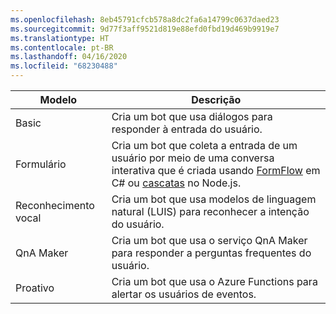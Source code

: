```yaml
---
ms.openlocfilehash: 8eb45791cfcb578a8dc2fa6a14799c0637daed23
ms.sourcegitcommit: 9d77f3aff9521d819e88efd0fbd19d469b9919e7
ms.translationtype: HT
ms.contentlocale: pt-BR
ms.lasthandoff: 04/16/2020
ms.locfileid: "68230488"
---
```

|        Modelo        |                                                                                                         Descrição                                                                                                         |
|------------------------|-----------------------------------------------------------------------------------------------------------------------------------------------------------------------------------------------------------------------------|
|         Basic          |                                                                                  Cria um bot que usa diálogos para responder à entrada do usuário.                                                                                  |
|          Formulário          | Cria um bot que coleta a entrada de um usuário por meio de uma conversa interativa que é criada usando [FormFlow](~/dotnet/bot-builder-dotnet-formflow.md) em C# ou [cascatas](~/nodejs/bot-builder-nodejs-prompts.md) no Node.js. |
| Reconhecimento vocal |                                                                      Cria um bot que usa modelos de linguagem natural (LUIS) para reconhecer a intenção do usuário.                                                                      |
|       QnA Maker        |                                                                            Cria um bot que usa o serviço QnA Maker para responder a perguntas frequentes do usuário.                                                                             |
|       Proativo        |                                                                              Cria um bot que usa o Azure Functions para alertar os usuários de eventos.                                                                              |


